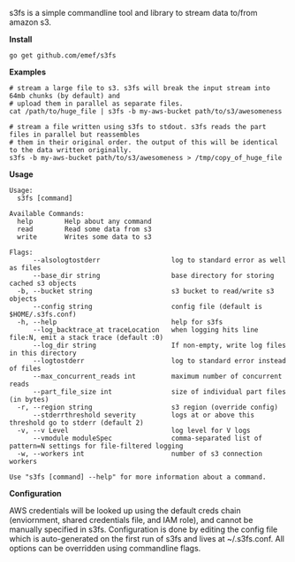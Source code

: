 s3fs is a simple commandline tool and library to stream data to/from amazon s3. 

**Install**

`go get github.com/emef/s3fs`

**Examples**

```
# stream a large file to s3. s3fs will break the input stream into 64mb chunks (by default) and
# upload them in parallel as separate files. 
cat /path/to/huge_file | s3fs -b my-aws-bucket path/to/s3/awesomeness
```

```
# stream a file written using s3fs to stdout. s3fs reads the part files in parallel but reassembles
# them in their original order. the output of this will be identical to the data written originally.
s3fs -b my-aws-bucket path/to/s3/awesomeness > /tmp/copy_of_huge_file
```

**Usage**

```
Usage:
  s3fs [command]

Available Commands:
  help        Help about any command
  read        Read some data from s3
  write       Writes some data to s3

Flags:
      --alsologtostderr                  log to standard error as well as files
      --base_dir string                  base directory for storing cached s3 objects
  -b, --bucket string                    s3 bucket to read/write s3 objects
      --config string                    config file (default is $HOME/.s3fs.conf)
  -h, --help                             help for s3fs
      --log_backtrace_at traceLocation   when logging hits line file:N, emit a stack trace (default :0)
      --log_dir string                   If non-empty, write log files in this directory
      --logtostderr                      log to standard error instead of files
      --max_concurrent_reads int         maximum number of concurrent reads
      --part_file_size int               size of individual part files (in bytes)
  -r, --region string                    s3 region (override config)
      --stderrthreshold severity         logs at or above this threshold go to stderr (default 2)
  -v, --v Level                          log level for V logs
      --vmodule moduleSpec               comma-separated list of pattern=N settings for file-filtered logging
  -w, --workers int                      number of s3 connection workers

Use "s3fs [command] --help" for more information about a command.
```

**Configuration**

AWS credentials will be looked up using the default creds chain (enviornment, shared credentials 
file, and IAM role), and cannot be manually specified in s3fs. Configuration is done by editing
the config file which is auto-generated on the first run of s3fs and lives at ~/.s3fs.conf. All
options can be overridden using commandline flags.
